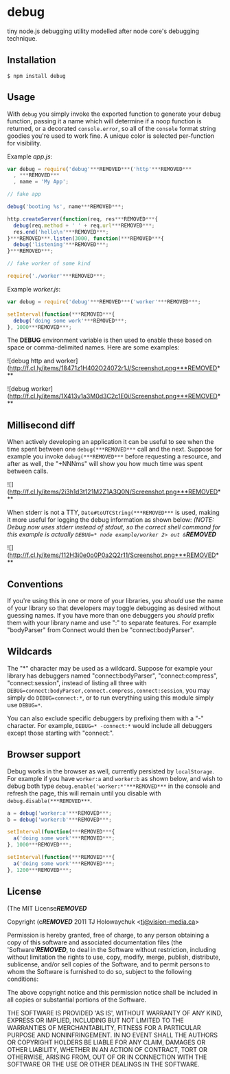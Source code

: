 # debug

  tiny node.js debugging utility modelled after node core's debugging technique.

## Installation

```
$ npm install debug
```

## Usage

 With `debug` you simply invoke the exported function to generate your debug function, passing it a name which will determine if a noop function is returned, or a decorated `console.error`, so all of the `console` format string goodies you're used to work fine. A unique color is selected per-function for visibility.
 
Example _app.js_:

```js
var debug = require('debug'***REMOVED***('http'***REMOVED***
  , ***REMOVED***
  , name = 'My App';

// fake app

debug('booting %s', name***REMOVED***;

http.createServer(function(req, res***REMOVED***{
  debug(req.method + ' ' + req.url***REMOVED***;
  res.end('hello\n'***REMOVED***;
}***REMOVED***.listen(3000, function(***REMOVED***{
  debug('listening'***REMOVED***;
}***REMOVED***;

// fake worker of some kind

require('./worker'***REMOVED***;
```

Example _worker.js_:

```js
var debug = require('debug'***REMOVED***('worker'***REMOVED***;

setInterval(function(***REMOVED***{
  debug('doing some work'***REMOVED***;
}, 1000***REMOVED***;
```

 The __DEBUG__ environment variable is then used to enable these based on space or comma-delimited names. Here are some examples:

  ![debug http and worker](http://f.cl.ly/items/18471z1H402O24072r1J/Screenshot.png***REMOVED***

  ![debug worker](http://f.cl.ly/items/1X413v1a3M0d3C2c1E0i/Screenshot.png***REMOVED***

## Millisecond diff

  When actively developing an application it can be useful to see when the time spent between one `debug(***REMOVED***` call and the next. Suppose for example you invoke `debug(***REMOVED***` before requesting a resource, and after as well, the "+NNNms" will show you how much time was spent between calls.

  ![](http://f.cl.ly/items/2i3h1d3t121M2Z1A3Q0N/Screenshot.png***REMOVED***

  When stderr is not a TTY, `Date#toUTCString(***REMOVED***` is used, making it more useful for logging the debug information as shown below:
  _(NOTE: Debug now uses stderr instead of stdout, so the correct shell command for this example is actually `DEBUG=* node example/worker 2> out &`***REMOVED***_
  
  ![](http://f.cl.ly/items/112H3i0e0o0P0a2Q2r11/Screenshot.png***REMOVED***
  
## Conventions

 If you're using this in one or more of your libraries, you _should_ use the name of your library so that developers may toggle debugging as desired without guessing names. If you have more than one debuggers you _should_ prefix them with your library name and use ":" to separate features. For example "bodyParser" from Connect would then be "connect:bodyParser". 

## Wildcards

  The "*" character may be used as a wildcard. Suppose for example your library has debuggers named "connect:bodyParser", "connect:compress", "connect:session", instead of listing all three with `DEBUG=connect:bodyParser,connect.compress,connect:session`, you may simply do `DEBUG=connect:*`, or to run everything using this module simply use `DEBUG=*`.

  You can also exclude specific debuggers by prefixing them with a "-" character.  For example, `DEBUG=* -connect:*` would include all debuggers except those starting with "connect:".

## Browser support

 Debug works in the browser as well, currently persisted by `localStorage`. For example if you have `worker:a` and `worker:b` as shown below, and wish to debug both type `debug.enable('worker:*'***REMOVED***` in the console and refresh the page, this will remain until you disable with `debug.disable(***REMOVED***`. 

```js
a = debug('worker:a'***REMOVED***;
b = debug('worker:b'***REMOVED***;

setInterval(function(***REMOVED***{
  a('doing some work'***REMOVED***;
}, 1000***REMOVED***;

setInterval(function(***REMOVED***{
  a('doing some work'***REMOVED***;
}, 1200***REMOVED***;
```

## License 

(The MIT License***REMOVED***

Copyright (c***REMOVED*** 2011 TJ Holowaychuk &lt;tj@vision-media.ca&gt;

Permission is hereby granted, free of charge, to any person obtaining
a copy of this software and associated documentation files (the
'Software'***REMOVED***, to deal in the Software without restriction, including
without limitation the rights to use, copy, modify, merge, publish,
distribute, sublicense, and/or sell copies of the Software, and to
permit persons to whom the Software is furnished to do so, subject to
the following conditions:

The above copyright notice and this permission notice shall be
included in all copies or substantial portions of the Software.

THE SOFTWARE IS PROVIDED 'AS IS', WITHOUT WARRANTY OF ANY KIND,
EXPRESS OR IMPLIED, INCLUDING BUT NOT LIMITED TO THE WARRANTIES OF
MERCHANTABILITY, FITNESS FOR A PARTICULAR PURPOSE AND NONINFRINGEMENT.
IN NO EVENT SHALL THE AUTHORS OR COPYRIGHT HOLDERS BE LIABLE FOR ANY
CLAIM, DAMAGES OR OTHER LIABILITY, WHETHER IN AN ACTION OF CONTRACT,
TORT OR OTHERWISE, ARISING FROM, OUT OF OR IN CONNECTION WITH THE
SOFTWARE OR THE USE OR OTHER DEALINGS IN THE SOFTWARE.
